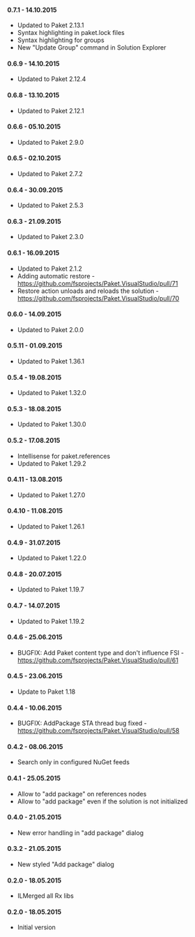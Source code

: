 #### 0.7.1 - 14.10.2015
* Updated to Paket 2.13.1
* Syntax highlighting in paket.lock files
* Syntax highlighting for groups
* New "Update Group" command in Solution Explorer

#### 0.6.9 - 14.10.2015
* Updated to Paket 2.12.4

#### 0.6.8 - 13.10.2015
* Updated to Paket 2.12.1

#### 0.6.6 - 05.10.2015
* Updated to Paket 2.9.0

#### 0.6.5 - 02.10.2015
* Updated to Paket 2.7.2

#### 0.6.4 - 30.09.2015
* Updated to Paket 2.5.3
 
#### 0.6.3 - 21.09.2015
* Updated to Paket 2.3.0

#### 0.6.1 - 16.09.2015
* Updated to Paket 2.1.2
* Adding automatic restore - https://github.com/fsprojects/Paket.VisualStudio/pull/71
* Restore action unloads and reloads the solution - https://github.com/fsprojects/Paket.VisualStudio/pull/70

#### 0.6.0 - 14.09.2015
* Updated to Paket 2.0.0

#### 0.5.11 - 01.09.2015
* Updated to Paket 1.36.1

#### 0.5.4 - 19.08.2015
* Updated to Paket 1.32.0

#### 0.5.3 - 18.08.2015
* Updated to Paket 1.30.0

#### 0.5.2 - 17.08.2015
* Intellisense for paket.references
* Updated to Paket 1.29.2

#### 0.4.11 - 13.08.2015
* Updated to Paket 1.27.0

#### 0.4.10 - 11.08.2015
* Updated to Paket 1.26.1

#### 0.4.9 - 31.07.2015
* Updated to Paket 1.22.0

#### 0.4.8 - 20.07.2015
* Updated to Paket 1.19.7

#### 0.4.7 - 14.07.2015
* Updated to Paket 1.19.2

#### 0.4.6 - 25.06.2015
* BUGFIX: Add Paket content type and don't influence FSI - https://github.com/fsprojects/Paket.VisualStudio/pull/61

#### 0.4.5 - 23.06.2015
* Update to Paket 1.18 

#### 0.4.4 - 10.06.2015
* BUGFIX: AddPackage STA thread bug fixed - https://github.com/fsprojects/Paket.VisualStudio/pull/58

#### 0.4.2 - 08.06.2015
* Search only in configured NuGet feeds 

#### 0.4.1 - 25.05.2015
* Allow to "add package" on references nodes
* Allow to "add package" even if the solution is not initialized

#### 0.4.0 - 21.05.2015
* New error handling in "add package" dialog

#### 0.3.2 - 21.05.2015
* New styled "Add package" dialog

#### 0.2.0 - 18.05.2015
* ILMerged all Rx libs

#### 0.2.0 - 18.05.2015
* Initial version
